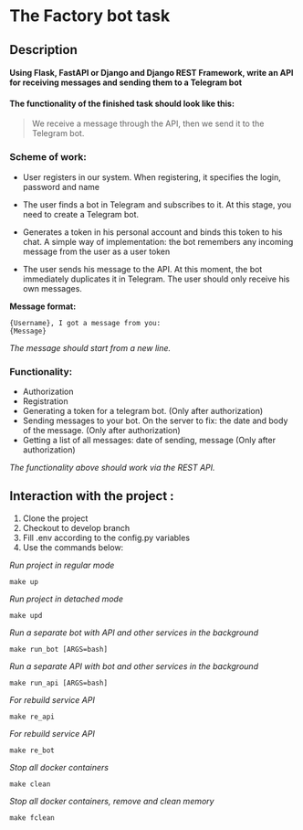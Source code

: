 # The Factory bot task
## Description

#### Using Flask, FastAPI or Django and Django REST Framework, write an API for receiving messages and sending them to a Telegram bot
#### The functionality of the finished task should look like this:

> We receive a message through the API, then we send it to the Telegram bot.

### Scheme of work:

 - User registers in our system. When registering, it specifies the
    login, password and name
   
 - The user finds a bot in Telegram and subscribes to it. At this stage, you need to create a Telegram bot.
 - Generates a token in his personal account and binds this token to his chat. 
    A simple way of implementation: the bot remembers any incoming message from the user as a user token
 - The user sends his message to the API. At this moment, the bot immediately duplicates it in Telegram. 
 The user should only receive his own messages. 

**Message format:** 

	{Username}, I got a message from you:
	{Message} 

*The message should start from a new line.*

### Functionality:
 - Authorization
 - Registration
 - Generating a token for a telegram bot. (Only after authorization)
 - Sending messages to your bot. 
 On the server to fix: the date and body of the message. (Only after authorization)
 - Getting a list of all messages: date of sending, message (Only after authorization)
 
*The functionality above should work via the REST API.*

## Interaction with the project :

1) Clone the project
2) Checkout to develop branch
3) Fill .env according to the config.py variables
4) Use the commands below:

*Run project in regular mode*

	make up
	
*Run  project in detached mode*

	make upd
	
*Run a separate bot with API and other services in the background*

	make run_bot [ARGS=bash]
	
*Run a separate API with bot and other services in the background*

	make run_api [ARGS=bash]
	
*For rebuild service API*

	make re_api
	
*For rebuild service API*

	make re_bot

*Stop all docker containers*

	make clean

*Stop all docker containers, remove and clean memory*

	make fclean

